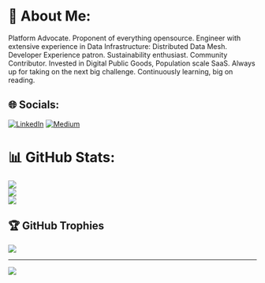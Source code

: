 # 💫 About Me:
Platform Advocate. Proponent of everything opensource. Engineer with extensive experience in Data Infrastructure: Distributed Data Mesh. Developer Experience patron. Sustainability enthusiast. Community Contributor. Invested in Digital Public Goods, Population scale SaaS. Always up for taking on the next big challenge. Continuously learning, big on reading.


## 🌐 Socials:
[![LinkedIn](https://img.shields.io/badge/LinkedIn-%230077B5.svg?logo=linkedin&logoColor=white)](https://linkedin.com/in/vipinshreyaskumar) [![Medium](https://img.shields.io/badge/Medium-12100E?logo=medium&logoColor=white)](https://medium.com/@vipinshreyaskumar) 


# 📊 GitHub Stats:
![](https://github-readme-stats.vercel.app/api?username=vipinshreyaskumar&theme=city_light&hide_border=false&include_all_commits=true&count_private=true)<br/>
![](https://github-readme-streak-stats.herokuapp.com/?user=vipinshreyaskumar&theme=city_light&hide_border=false)<br/>
![](https://github-readme-stats.vercel.app/api/top-langs/?username=vipinshreyaskumar&theme=city_light&hide_border=false&include_all_commits=true&count_private=true&layout=compact)

## 🏆 GitHub Trophies
![](https://github-profile-trophy.vercel.app/?username=vipinshreyaskumar&theme=algolia&no-frame=false&no-bg=true&margin-w=4)

<!--
### ✍️ Random Dev Quote
![](https://quotes-github-readme.vercel.app/api?type=horizontal&theme=light)
-->
---
[![](https://visitcount.itsvg.in/api?id=vipinshreyaskumar&icon=0&color=0)](https://visitcount.itsvg.in)

<!-- Proudly created with GPRM ( https://gprm.itsvg.in ) -->
